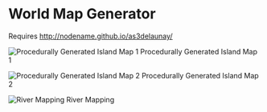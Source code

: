 # World Map Generator

Requires
http://nodename.github.io/as3delaunay/


![Procedurally Generated Island Map 1](https://i.imgur.com/jfRGyjT.png)
Procedurally Generated Island Map 1


![Procedurally Generated Island Map 2](https://i.imgur.com/VyMiffr.png)
Procedurally Generated Island Map 2


![River Mapping](https://i.imgur.com/oKNWJWE.png)
River Mapping
